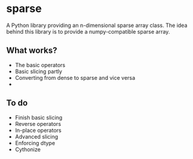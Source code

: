 # sparse

A Python library providing an n-dimensional sparse array class.
The idea behind this library is to provide a numpy-compatible sparse array.

## What works?

* The basic operators
* Basic slicing partly
* Converting from dense to sparse and vice versa
* 

## To do

* Finish basic slicing
* Reverse operators
* In-place operators
* Advanced slicing
* Enforcing dtype
* Cythonize
